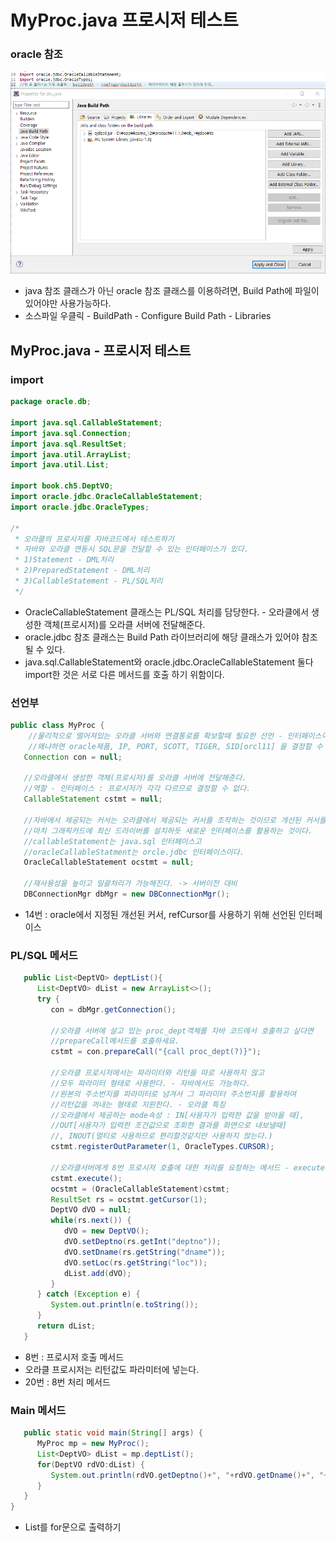 # MyProc.java 프로시저 테스트

### oracle 참조

![](../../.gitbook/assets/5%20%287%29.png)

* java 참조 클래스가 아닌 oracle 참조 클래스를 이용하려면, Build Path에 파일이 있어야만 사용가능하다.
* 소스파일 우클릭 - BuildPath - Configure Build Path - Libraries

## MyProc.java - 프로시저 테스트

### import

```java
package oracle.db;

import java.sql.CallableStatement;
import java.sql.Connection;
import java.sql.ResultSet;
import java.util.ArrayList;
import java.util.List;

import book.ch5.DeptVO;
import oracle.jdbc.OracleCallableStatement;
import oracle.jdbc.OracleTypes;

/*
 * 오라클의 프로시저를 자바코드에서 테스트하기
 * 자바와 오라클 연동시 SQL문을 전달할 수 있는 인터페이스가 있다.
 * 1)Statement - DML처리
 * 2)PreparedStatement - DML처리
 * 3)CallableStatement - PL/SQL처리
 */
```

* OracleCallableStatement 클래스는 PL/SQL 처리를 담당한다. - 오라클에서 생성한 객체\(프로시저\)를 오라클 서버에 전달해준다.
* oracle.jdbc 참조 클래스는 Build Path 라이브러리에 해당 클래스가 있어야 참조될 수 있다.
* java.sql.CallableStatement와 oracle.jdbc.OracleCallableStatement 둘다 import한 것은 서로 다른 메서드를 호출 하기 위함이다.

### 선언부

```java
public class MyProc {
	//물리적으로 떨어져있는 오라클 서버와 연결통로를 확보할때 필요한 선언 - 인터페이스이다.
	//왜냐하면 oracle제품, IP, PORT, SCOTT, TIGER, SID[orcl11] 을 결정할 수 없으므로
   Connection con = null;
   
   //오라클에서 생성한 객체(프로시저)를 오라클 서버에 전달해준다. 
   //역할 - 인터페이스 : 프로시저가 각각 다르므로 결정할 수 없다.
   CallableStatement cstmt = null;
   
   //자바에서 제공되는 커서는 오라클에서 제공되는 커서를 조작하는 것이므로 개선된 커서를 사용하기 위해 
   //마치 그래픽카드에 최신 드라이버를 설치하듯 새로운 인터페이스를 활용하는 것이다.
   //callableStatement는 java.sql 인터페이스고 
   //oracleCallableStatment는 orcle.jdbc 인터페이스이다.   
   OracleCallableStatement ocstmt = null;
   
   //재사용성을 높이고 일괄처리가 가능해진다. -> 서버이전 대비
   DBConnectionMgr dbMgr = new DBConnectionMgr();
```

* 14번 : oracle에서 지정된 개선된 커서, refCursor를 사용하기 위해 선언된 인터페이스

### PL/SQL 메서드

```java
   public List<DeptVO> deptList(){
      List<DeptVO> dList = new ArrayList<>();
      try {
         con = dbMgr.getConnection();
         
         //오라클 서버에 살고 있는 proc_dept객체를 자바 코드에서 호출하고 싶다면 
         //prepareCall메서드를 호출하세요.
         cstmt = con.prepareCall("{call proc_dept(?)}");
         
         //오라클 프로시저에서는 파라미터와 리턴을 따로 사용하지 않고 
         //모두 파라미터 형태로 사용한다. - 자바에서도 가능하다.
         //원본의 주소번지를 파라미터로 넘겨서 그 파라미터 주소번지를 활용하여 
         //리턴값을 꺼내는 형태로 지원한다. - 오라클 특징
         //오라클에서 제공하는 mode속성 : IN[사용자가 입력한 값을 받아올 때], 
         //OUT[사용자가 입력한 조건값으로 조회한 결과를 화면으로 내보낼때]
         //, INOUT(멀티로 사용하므로 편리할것같지만 사용하지 않는다.)
         cstmt.registerOutParameter(1, OracleTypes.CURSOR);
         
         //오라클서버에게 8번 프로시저 호출에 대한 처리를 요청하는 메서드 - execute
         cstmt.execute();
         ocstmt = (OracleCallableStatement)cstmt;
         ResultSet rs = ocstmt.getCursor(1);
         DeptVO dVO = null;
         while(rs.next()) {
            dVO = new DeptVO();
            dVO.setDeptno(rs.getInt("deptno"));
            dVO.setDname(rs.getString("dname"));
            dVO.setLoc(rs.getString("loc"));
            dList.add(dVO);
         }
      } catch (Exception e) {
         System.out.println(e.toString());
      }
      return dList;
   }
```

* 8번 : 프로시저 호출 메서드
* 오라클 프로시저는 리턴값도 파라미터에 넣는다.
* 20번 : 8번 처리 메서드

### Main 메서드

```java
   public static void main(String[] args) {
      MyProc mp = new MyProc();
      List<DeptVO> dList = mp.deptList();
      for(DeptVO rdVO:dList) {
         System.out.println(rdVO.getDeptno()+", "+rdVO.getDname()+", "+rdVO.getLoc());
      }
   }
}
```

* List를 for문으로 출력하기

